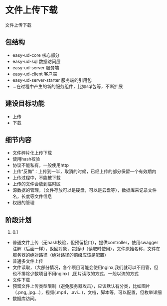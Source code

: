 # 文件上传下载
文件上传下载

## 包结构
- easy-ud-core 核心部分
- easy-ud-sql 数据访问层
- easy-ud-server 服务端
- easy-ud-client 客户端
- easy-ud-server-starter 服务端的引用包
- ...在过程中产生的新的服务组件，比如sql包等，不断扩展


## 建设目标功能
- 上传
- 下载

## 细节内容
- 文件碎片化上传下载
- 使用hash校验
- 协议不能私有，一般使用http
- 上传“反悔”：上传到一半，取消的时候，已经上传的部分保留一个有效期内
- 上传过程中，不能被下载
- 上传的文件会放到临时区
- 源数据的管理，（文件存放可以是硬盘，可以是云盘等），数据库来记录文件名，长度等文件信息
- 权限的管理



## 阶段计划
1. 0.1
- 普通文件上传（无hash校验，但预留接口），提供controller，使用swagger注解（后面一样），返回对象，包括id（读取时使用），文件原始名称，文件在服务器的绝对路径（绝对路径的前缀应该是配置）
- 普通多文件上传
- 文件读取，（大部分情况，各个项目可能会使用nginx,我们就可以不用管，但也不排除少数项目不用nginx）,图片读取的方式，一般以流的方式
- 文件下载
- 预留文件上传类型限制（避免服务器攻击），应该默认有分类，比如图片（.png,.jpg...），视频(.mp4，.avi...)，文档，脚本等，可以配置，但枚举详细
- 数据库访问。
